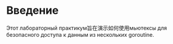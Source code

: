 # Введение

Этот лабораторный практикум旨在演示如何使用мьютексы для безопасного доступа к данным из нескольких goroutine.
